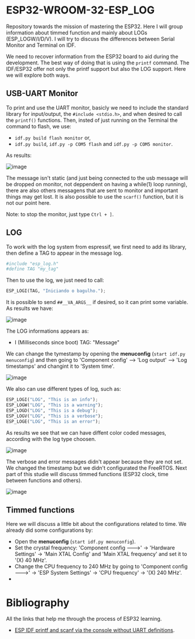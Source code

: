 # ESP32-WROOM-32-ESP_LOG
Repository towards the mission of mastering the ESP32. Here I will group information about timmed function and  mainly about LOGs (ESP_LOGW/I/D/V). I will try to discuss the differences between Serial Monitor and Terminal on IDF.

We need to recover information from the ESP32 board to aid during the development. The best way of doing that is using the `printf` command. The IDF/ESP32 offer not only the printf support but also the LOG support. Here we will explore both ways.

## USB-UART Monitor

To print and use the UART monitor, basicly we need to include the standard library for input/output, the `#include <stdio.h>`, and when desired to call the `printf()` functions.
Then, insted of just running on the Terminal the command to flash, we use: 

* `idf.py build flash monitor` or,
* `idf.py build`, `idf.py -p COM5 flash` and `idf.py -p COM5 monitor`.

As results:

![image](https://github.com/Rafaelatff/ESP32-WROOM-32-ESP_LOG/assets/58916022/d5ee0399-c518-4c22-adb4-46dca1d14ea8)

The message isn't static (and just being connected to the usb message will be dropped on monitor, not deppendent on having a while(1) loop running), there are also others messagens that are sent to monitor and important things may get lost. It is also possible to use the `scarf()` function, but it is not our point here.

Note: to stop the monitor, just type `Ctrl + ]`.

## LOG

To work with the log system from espressif, we first need to add its library, then define a TAG to appear in the message log.

```py
#include "esp_log.h"
#define TAG "my_tag"
```

Then to use the log, we just need to call:

```py
ESP_LOGI(TAG, "Iniciando o bagulho.");
```

It is possible to send `##__VA_ARGS__` if desired, so it can print some variable. As results we have:

![image](https://github.com/Rafaelatff/ESP32-WROOM-32-ESP_LOG/assets/58916022/5ec74534-914d-4f39-85f1-337fd523b9b7)

The LOG informations appears as: 

* I (Milliseconds since boot) TAG: "Message"

We can change the tymestamp by opening the **menuconfig** (`start idf.py menuconfig`) and then going to 'Component config' --> 'Log output' --> 'Log timestamps' and changint it to 'System time'.

![image](https://github.com/Rafaelatff/ESP32-WROOM-32-ESP_LOG/assets/58916022/f3a5f2e3-d2cd-4aaf-9494-ea2faef9d6d2)

We also can use different types of log, such as:

```py
ESP_LOGI("LOG", "This is an info");
ESP_LOGW("LOG", "This is a warning");
ESP_LOGD("LOG", "This is a debug");
ESP_LOGV("LOG", "This is a verbose");
ESP_LOGE("LOG", "This is an error"); 
```

As results we see that we can have diffent color coded messages, according with the log type choosen.

![image](https://github.com/Rafaelatff/ESP32-WROOM-32-ESP_LOG/assets/58916022/5a2e836d-3d09-49ed-b209-4da475c819c6)

The verbose and error messages didn't appear because they are not set. We changed the timestamp but we didn't configurated the FreeRTOS. Next part of this studie will discuss timmed functions (ESP32 clock, time between functions and others).

![image](https://github.com/Rafaelatff/ESP32-WROOM-32-ESP_LOG/assets/58916022/6ed5cc55-c473-48a1-8986-f1b6000d496b)

## Timmed functions

Here we will discuss a little bit about the configurations related to time. We already did some configurations by:

* Open the **menuconfig** (`start idf.py menuconfig`).
* Set the crystal frequency: 'Component config --->' -> 'Hardware Settings' -> 'Main XTAL Config' and 'Main XTAL frequency' and set it to '(X) 40 MHz'.
* Change the CPU frequency to 240 MHz by going to 'Component config --->' -> 'ESP System Settings' -> 'CPU frequency' -> '(X) 240 MHz'.
* 

# Bibliography

All the links that help me through the process of ESP32 learning.

* [ESP IDF printf and scanf via the console without UART definitions](https://www.youtube.com/watch?v=WzxZSvWVWpM).
